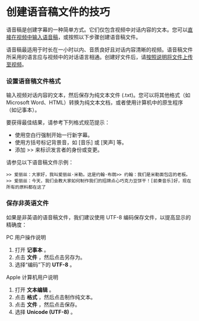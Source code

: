 # 创建语音稿文件的技巧

语音稿是创建字幕的一种简单方式。它们仅包含视频中对话内容的文本。您可以[直接在视频中输入语音稿](https://support.google.com/youtube/answer/2734796#create)，或按照以下步骤创建语音稿文件。

语音稿最适用于时长在一小时以内、音质良好且对话内容清晰的视频。语音稿文件所采用的语言应与视频中的对话语言相通。创建好文件后，请[按照说明将文件上传至视频](https://support.google.com/youtube/answer/2734796#upload)。

### 设置语音稿文件格式

输入视频对话内容的文本，然后保存为纯文本文件 (.txt)。您可以将其他格式（如 Microsoft Word、HTML）转换为纯文本文档，或者使用计算机中的原生程序（如记事本）。

要获得最佳结果，请参考下列格式规范提示：

* 使用空白行强制开始一行新字幕。
* 使用方括号标记背景音，如 [音乐] 或 [笑声] 等。
* 添加 >> 来标识发言者的身份或变更。

请参见以下语音稿文件示例：

`>> 爱丽丝：大家好，我叫爱丽丝·米勒。这是约翰·布朗>> 约翰：我们是米勒面包店的老板。>> 爱丽丝：今天，我们会教大家如何制作我们的招牌点心巧克力豆饼干！[前奏音乐]好，现在所有的原料都在这了`

### 保存非英语文件

如果是非英语的语音稿文件，我们建议使用 UTF-8 编码保存文件，以提高显示的精确度：

PC 用户操作说明

1. 打开 **记事本** 。
2. 点击 **文件** ，然后点击另存为。
3. 选择“编码”下的  **UTF-8** 。

Apple 计算机用户说明

1. 打开 **文本编辑** 。
2. 点击 **格式** ，然后点击制作纯文本。
3. 点击 **文件** ，然后点击保存。
4. 选择  **Unicode (UTF-8)** 。